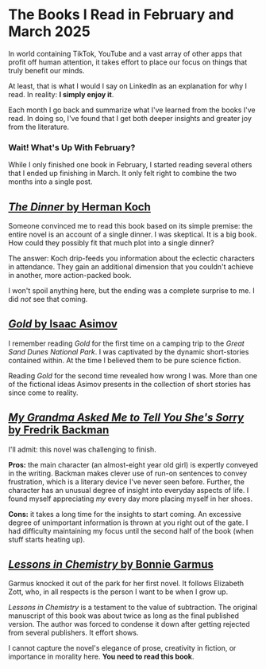 # The Books I Read in February and March 2025

In world containing TikTok, YouTube and a vast array of other apps that profit off human attention, it takes effort to place our focus on things that truly benefit our minds.

At least, that is what I would I say on LinkedIn as an explanation for why I read.
In reality: __I simply enjoy it__.

Each month I go back and summarize what I've learned from the books I've read.
In doing so, I've found that I get both deeper insights and greater joy from the literature.

### Wait! What's Up With February?

While I only finished one book in February, I started reading several others that I ended up finishing in March.
It only felt right to combine the two months into a single post.


## [_The Dinner_ by Herman Koch](https://app.thestorygraph.com/books/2986591a-fa02-4b02-b180-13b27708155c)

Someone convinced me to read this book based on its simple premise: the entire novel is an account of a single dinner. 
I was skeptical. 
It is a big book. 
How could they possibly fit that much plot into a single dinner?

The answer: Koch drip-feeds you information about the eclectic characters in attendance.
They gain an additional dimension that you couldn't achieve in another, more action-packed book.

I won't spoil anything here, but the ending was a complete surprise to me.
I did _not_ see that coming.

## [_Gold_ by Isaac Asimov](https://app.thestorygraph.com/books/798488cf-0270-436c-900f-aac5fc26c71d)

I remember reading _Gold_ for the first time on a camping trip to the _Great Sand Dunes National Park_.
I was captivated by the dynamic short-stories contained within. 
At the time I believed them to be pure science fiction.

Reading _Gold_ for the second time revealed how wrong I was. 
More than one of the fictional ideas Asimov presents in the collection of short stories has since come to reality.

## [_My Grandma Asked Me to Tell You She's Sorry_ by Fredrik Backman](https://app.thestorygraph.com/books/6844cc6f-2652-415e-8783-d544cf26e3c8)

I'll admit: this novel was challenging to finish.

__Pros:__ the main character (an almost-eight year old girl) is expertly conveyed in the writing.
Backman makes clever use of run-on sentences to convey frustration, which is a literary device I've never seen before.
Further, the character has an unusual degree of insight into everyday aspects of life.
I found myself appreciating _my_ every day more placing myself in her shoes.

__Cons:__ it takes a long time for the insights to start coming.
An excessive degree of unimportant information is thrown at you right out of the gate.
I had difficulty maintaining my focus until the second half of the book (when stuff starts heating up).

## [_Lessons in Chemistry_ by Bonnie Garmus](https://app.thestorygraph.com/books/836aff10-4b4e-4b28-8a89-c8ed9e3f966a)

Garmus knocked it out of the park for her first novel.
It follows Elizabeth Zott, who, in all respects is the person I want to be when I grow up.

_Lessons in Chemistry_ is a testament to the value of subtraction.
The original manuscript of this book was about twice as long as the final published version.
The author was forced to condense it down after getting rejected from several publishers.
It effort shows.

I cannot capture the novel's elegance of prose, creativity in fiction, or importance in morality here.
__You need to read this book__.
